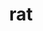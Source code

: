 ---
category: 3-letters
denotation: null
name: rat
reference_link: https://www.etymonline.com/word/rat
root_language: null
root_name: null
title: rat
type: free
word_sums:
- respelling: rat
  sum: 'Rat + '
---